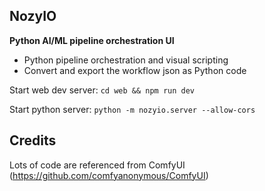 ## NozyIO

**Python AI/ML pipeline orchestration UI**

- Python pipeline orchestration and visual scripting
- Convert and export the workflow json as Python code

Start web dev server:
`cd web && npm run dev`

Start python server:
`python -m nozyio.server --allow-cors`

## Credits

Lots of code are referenced from ComfyUI (https://github.com/comfyanonymous/ComfyUI)
